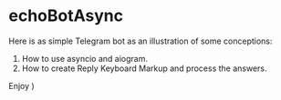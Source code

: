 # echoBotAsync

Here is as simple Telegram bot as an illustration of some conceptions:
1. How to use asyncio and aiogram.
2. How to create Reply Keyboard Markup and process the answers.

Enjoy )
